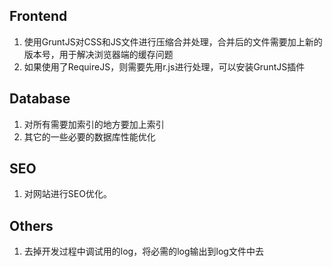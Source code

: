 ## Frontend
1. 使用GruntJS对CSS和JS文件进行压缩合并处理，合并后的文件需要加上新的版本号，用于解决浏览器端的缓存问题
2. 如果使用了RequireJS，则需要先用r.js进行处理，可以安装GruntJS插件

## Database
1. 对所有需要加索引的地方要加上索引
2. 其它的一些必要的数据库性能优化

## SEO
1. 对网站进行SEO优化。

## Others
1. 去掉开发过程中调试用的log，将必需的log输出到log文件中去
